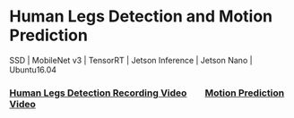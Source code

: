 # Human Legs Detection and Motion Prediction
SSD | MobileNet v3 | TensorRT | Jetson Inference | Jetson Nano | Ubuntu16.04
### [Human Legs Detection Recording Video](https://youtu.be/nQMNMp9_W1M) &ensp;&ensp;&ensp; [Motion Prediction Video](https://youtu.be/W9yl7TvVkCo)
